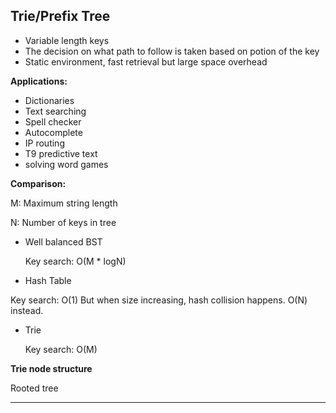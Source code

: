 ## Trie/Prefix Tree

- Variable length keys 
- The decision on what path to follow is taken based on potion of the key
- Static environment, fast retrieval but large space overhead

**Applications:**

- Dictionaries
- Text searching
- Spell checker
- Autocomplete 
- IP routing
- T9 predictive text
- solving word games

**Comparison:**

M: Maximum string length

N: Number of keys in tree

- Well balanced BST

  Key search: O(M * logN)

-  Hash Table

  Key search: O(1) But when size increasing, hash collision happens. O(N) instead.

- Trie

  Key search: O(M)

**Trie node structure**

Rooted tree

------



